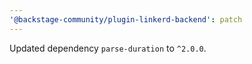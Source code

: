 ```yaml
---
'@backstage-community/plugin-linkerd-backend': patch
---
```


Updated dependency `parse-duration` to `^2.0.0`.
